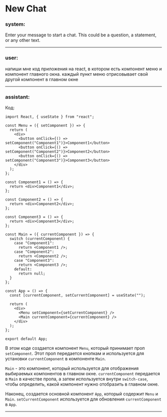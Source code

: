 # New Chat

### **system**:

Enter your message to start a chat. This could be a question, a statement, or any other text.

---

### **user**:

напиши мне код приложения на react, в котором есть компонент меню и компонент главного окна. каждый пункт меню отрисовывает свой другой компонент в главном окне

---

### **assistant**:

Код: 

```
import React, { useState } from "react";

const Menu = ({ setComponent }) => {
  return (
    <div>
      <button onClick={() => setComponent("Component1")}>Component1</button>
      <button onClick={() => setComponent("Component2")}>Component2</button>
      <button onClick={() => setComponent("Component3")}>Component3</button>
    </div>
  );
};

const Component1 = () => {
  return <div>Component1</div>;
};

const Component2 = () => {
  return <div>Component2</div>;
};

const Component3 = () => {
  return <div>Component3</div>;
};

const Main = ({ currentComponent }) => {
  switch (currentComponent) {
    case "Component1":
      return <Component1 />;
    case "Component2":
      return <Component2 />;
    case "Component3":
      return <Component3 />;
    default:
      return null;
  }
};

const App = () => {
  const [currentComponent, setCurrentComponent] = useState("");

  return (
    <div>
      <Menu setComponent={setCurrentComponent} />
      <Main currentComponent={currentComponent} />
    </div>
  );
};

export default App;
```

В этом коде создается компонент `Menu`, который принимает проп `setComponent`. Этот проп передается кнопкам и используется для установки `currentComponent` в компоненте `Main`.

`Main` - это компонент, который используется для отображения выбираемых компонентов в главном окне. `currentComponent` передается в `Main` в качестве пропа, а затем используется внутри `switch-case`, чтобы определить, какой компонент нужно отобразить в главном окне.

Наконец, создается основной компонент `App`, который содержит `Menu` и `Main`. `setCurrentComponent` используется для обновления `currentComponent` в `App`.

---

